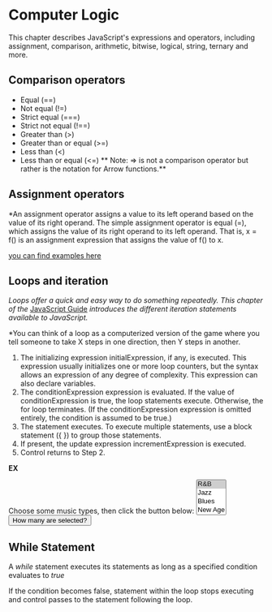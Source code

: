 # Computer Logic

This chapter describes JavaScript's expressions and operators, including assignment, comparison, arithmetic, bitwise, logical, string, ternary and more.

## Comparison operators
* Equal (==)
* Not equal (!=)
* Strict equal (===)
* Strict not equal (!==)
* Greater than (>)
* Greater than or equal (>=)
* Less than (<)
* Less than or equal (<=)
** Note: => is not a comparison operator but rather is the notation for Arrow functions.**

## Assignment operators
*An assignment operator assigns a value to its left operand based on the value of its right operand. The simple assignment operator is equal (=), which assigns the value of its right operand to its left operand. That is, x = f() is an assignment expression that assigns the value of f() to x.

[you can find examples here](https://developer.mozilla.org/en-US/docs/Web/JavaScript/Guide/Expressions_and_Operators#assignment_operators)

## Loops and iteration

*Loops offer a quick and easy way to do something repeatedly. This chapter of the* [JavaScript Guide](https://developer.mozilla.org/en-US/docs/Web/JavaScript/Guide) *introduces the different iteration statements available to JavaScript.*

*You can think of a loop as a computerized version of the game where you tell someone to take X steps in one direction, then Y steps in another.

1. The initializing expression initialExpression, if any, is executed. This expression usually initializes one or more loop counters, but the syntax allows an expression of any degree of complexity. This expression can also declare variables.
2. The conditionExpression expression is evaluated. If the value of conditionExpression is true, the loop statements execute. Otherwise, the for loop terminates. (If the conditionExpression expression is omitted entirely, the condition is assumed to be true.)
3. The statement executes. To execute multiple statements, use a block statement ({ }) to group those statements.
4. If present, the update expression incrementExpression is executed.
5. Control returns to Step 2.

**EX**
<form name="selectForm">
  <label for="musicTypes">Choose some music types, then click the button below:</label>
  <select id="musicTypes" name="musicTypes" multiple>
    <option selected>R&B</option>
    <option>Jazz</option>
    <option>Blues</option>
    <option>New Age</option>
    <option>Classical</option>
    <option>Opera</option>
  </select>
  <button id="btn" type="button">How many are selected?</button>
</form>

## While Statement
A *while* statement executes its statements as long as a specified condition evaluates to *true*

If the condition becomes false, statement within the loop stops executing and control passes to the statement following the loop.


